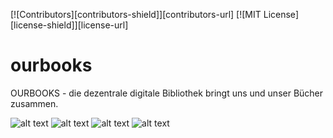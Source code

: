 [![Contributors][contributors-shield]][contributors-url]
[![MIT License][license-shield]][license-url]

# ourbooks
OURBOOKS - die dezentrale digitale Bibliothek bringt uns und unser Bücher zusammen.

![alt text](https://github.com/norvin-sourcecode/ourbooks/blob/main/repository-assets/ourbooks_pdf_bild_1.png?raw=true)
![alt text](https://github.com/norvin-sourcecode/ourbooks/blob/main/repository-assets/ourbooks_pdf_bild_2.png?raw=true)
![alt text](https://github.com/norvin-sourcecode/ourbooks/blob/main/repository-assets/ourbooks_pdf_bild_3.png?raw=true)
![alt text](https://github.com/norvin-sourcecode/ourbooks/blob/main/repository-assets/ourbooks_pdf_bild_4.png?raw=true)
